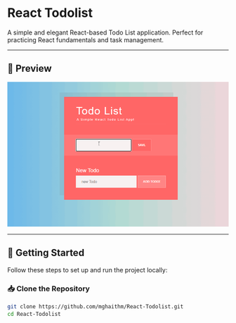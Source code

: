 # React Todolist

A simple and elegant React-based Todo List application. Perfect for practicing React fundamentals and task management.

---

## 📸 Preview

![React Todolist Preview](preview.gif)

---

## 🚀 Getting Started

Follow these steps to set up and run the project locally:

### 📥 Clone the Repository
```bash
git clone https://github.com/mghaithm/React-Todolist.git
cd React-Todolist
